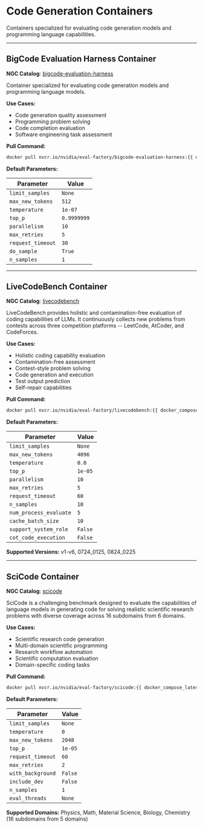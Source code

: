 # Code Generation Containers

Containers specialized for evaluating code generation models and programming language capabilities.

---

## BigCode Evaluation Harness Container

**NGC Catalog**: [bigcode-evaluation-harness](https://catalog.ngc.nvidia.com/orgs/nvidia/teams/eval-factory/containers/bigcode-evaluation-harness)

Container specialized for evaluating code generation models and programming language models.

**Use Cases:**
- Code generation quality assessment
- Programming problem solving
- Code completion evaluation
- Software engineering task assessment

**Pull Command:**
```bash
docker pull nvcr.io/nvidia/eval-factory/bigcode-evaluation-harness:{{ docker_compose_latest }}
```

**Default Parameters:**

| Parameter | Value |
|-----------|-------|
| `limit_samples` | `None` |
| `max_new_tokens` | `512` |
| `temperature` | `1e-07` |
| `top_p` | `0.9999999` |
| `parallelism` | `10` |
| `max_retries` | `5` |
| `request_timeout` | `30` |
| `do_sample` | `True` |
| `n_samples` | `1` |

---

## LiveCodeBench Container

**NGC Catalog**: [livecodebench](https://catalog.ngc.nvidia.com/orgs/nvidia/teams/eval-factory/containers/livecodebench)

LiveCodeBench provides holistic and contamination-free evaluation of coding capabilities of LLMs. It continuously collects new problems from contests across three competition platforms -- LeetCode, AtCoder, and CodeForces.

**Use Cases:**
- Holistic coding capability evaluation
- Contamination-free assessment
- Contest-style problem solving
- Code generation and execution
- Test output prediction
- Self-repair capabilities

**Pull Command:**
```bash
docker pull nvcr.io/nvidia/eval-factory/livecodebench:{{ docker_compose_latest }}
```

**Default Parameters:**

| Parameter | Value |
|-----------|-------|
| `limit_samples` | `None` |
| `max_new_tokens` | `4096` |
| `temperature` | `0.0` |
| `top_p` | `1e-05` |
| `parallelism` | `10` |
| `max_retries` | `5` |
| `request_timeout` | `60` |
| `n_samples` | `10` |
| `num_process_evaluate` | `5` |
| `cache_batch_size` | `10` |
| `support_system_role` | `False` |
| `cot_code_execution` | `False` |

**Supported Versions:** v1-v6, 0724_0125, 0824_0225

---

## SciCode Container

**NGC Catalog**: [scicode](https://catalog.ngc.nvidia.com/orgs/nvidia/teams/eval-factory/containers/scicode)

SciCode is a challenging benchmark designed to evaluate the capabilities of language models in generating code for solving realistic scientific research problems with diverse coverage across 16 subdomains from 6 domains.

**Use Cases:**
- Scientific research code generation
- Multi-domain scientific programming
- Research workflow automation
- Scientific computation evaluation
- Domain-specific coding tasks

**Pull Command:**
```bash
docker pull nvcr.io/nvidia/eval-factory/scicode:{{ docker_compose_latest }}
```

**Default Parameters:**

| Parameter | Value |
|-----------|-------|
| `limit_samples` | `None` |
| `temperature` | `0` |
| `max_new_tokens` | `2048` |
| `top_p` | `1e-05` |
| `request_timeout` | `60` |
| `max_retries` | `2` |
| `with_background` | `False` |
| `include_dev` | `False` |
| `n_samples` | `1` |
| `eval_threads` | `None` |

**Supported Domains:** Physics, Math, Material Science, Biology, Chemistry (16 subdomains from 5 domains)

